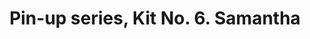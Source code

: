 ---
layout: product
title: "Pin-up series, Kit No. 6. Samantha                                                                                           "
price: "950" 
desc: "1/24 Figura"
img_path: "/assets/img/MBLTD24006.webp"
brand: "MasterBox"
available: false
special_offer: false
new: false
soon: false
cat: "010000"
subcat: "015300"
subsubcat: "0N/A"
sifra: "MBLTD24006"
popular: false
spec: false
---